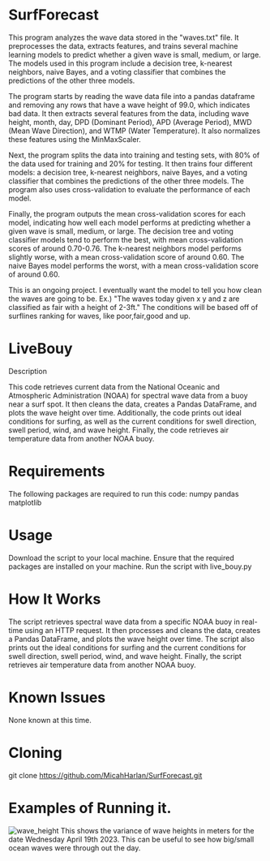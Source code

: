 
# SurfForecast

This program analyzes the wave data stored in the "waves.txt" file. It preprocesses the data, extracts features, and trains several machine learning models to predict whether a given wave is small, medium, or large. The models used in this program include a decision tree, k-nearest neighbors, naive Bayes, and a voting classifier that combines the predictions of the other three models.

The program starts by reading the wave data file into a pandas dataframe and removing any rows that have a wave height of 99.0, which indicates bad data. It then extracts several features from the data, including wave height, month, day, DPD (Dominant Period), APD (Average Period), MWD (Mean Wave Direction), and WTMP (Water Temperature). It also normalizes these features using the MinMaxScaler.

Next, the program splits the data into training and testing sets, with 80% of the data used for training and 20% for testing. It then trains four different models: a decision tree, k-nearest neighbors, naive Bayes, and a voting classifier that combines the predictions of the other three models. The program also uses cross-validation to evaluate the performance of each model.

Finally, the program outputs the mean cross-validation scores for each model, indicating how well each model performs at predicting whether a given wave is small, medium, or large. The decision tree and voting classifier models tend to perform the best, with mean cross-validation scores of around 0.70-0.76. The k-nearest neighbors model performs slightly worse, with a mean cross-validation score of around 0.60. The naive Bayes model performs the worst, with a mean cross-validation score of around 0.60.


This is an ongoing project. I eventually want the model to tell you how clean the waves are going to be. Ex.) "The waves today given x y and z are classified as fair with a height of 2-3ft." The conditions will be based off of surflines ranking for waves, like poor,fair,good and up.

# LiveBouy 
Description

This code retrieves current data from the National Oceanic and Atmospheric Administration (NOAA) for spectral wave data from a buoy near a surf spot. It then cleans the data, creates a Pandas DataFrame, and plots the wave height over time. Additionally, the code prints out ideal conditions for surfing, as well as the current conditions for swell direction, swell period, wind, and wave height. Finally, the code retrieves air temperature data from another NOAA buoy.

# Requirements

The following packages are required to run this code:
numpy
pandas
matplotlib

# Usage

Download the script to your local machine.
Ensure that the required packages are installed on your machine.
Run the script with live_bouy.py

# How It Works

The script retrieves spectral wave data from a specific NOAA buoy in real-time using an HTTP request. It then processes and cleans the data, creates a Pandas DataFrame, and plots the wave height over time. The script also prints out the ideal conditions for surfing and the current conditions for swell direction, swell period, wind, and wave height. Finally, the script retrieves air temperature data from another NOAA buoy.

# Known Issues

None known at this time.


# Cloning
git clone https://github.com/MicahHarlan/SurfForecast.git

# Examples of Running it.
![wave_height](https://user-images.githubusercontent.com/81989762/233119310-437a7011-fe9b-4d78-a46b-45fc2bce3427.png)
This shows the variance of wave heights in meters for the date Wednesday April 19th 2023. This can be useful to see how big/small 
ocean waves were through out the day. 

